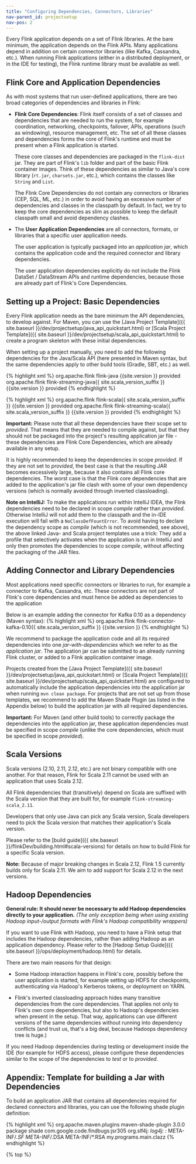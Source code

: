 ```yaml
---
title: "Configuring Dependencies, Connectors, Libraries"
nav-parent_id: projectsetup
nav-pos: 2
---
```

<!--
Licensed to the Apache Software Foundation (ASF) under one
or more contributor license agreements.  See the NOTICE file
distributed with this work for additional information
regarding copyright ownership.  The ASF licenses this file
to you under the Apache License, Version 2.0 (the
"License"); you may not use this file except in compliance
with the License.  You may obtain a copy of the License at

  http://www.apache.org/licenses/LICENSE-2.0

Unless required by applicable law or agreed to in writing,
software distributed under the License is distributed on an
"AS IS" BASIS, WITHOUT WARRANTIES OR CONDITIONS OF ANY
KIND, either express or implied.  See the License for the
specific language governing permissions and limitations
under the License.
-->

Every Flink application depends on a set of Flink libraries. At the bare minimum, the application depends on the Flink APIs. Many applications depend in addition on certain connector libraries (like Kafka, Cassandra, etc.). When running Flink applications (either in a distributed deployment, or in the IDE for testing), the Flink runtime library must be available as well.

## Flink Core and Application Dependencies

As with most systems that run user-defined applications, there are two broad categories of dependencies and libraries in Flink:

- **Flink Core Dependencies**: Flink itself consists of a set of classes and dependencies that are needed to run the system, for example coordination, networking, checkpoints, failover, APIs, operations (such as windowing), resource management, etc. The set of all these classes and dependencies forms the core of Flink's runtime and must be present when a Flink application is started.
    
    These core classes and dependencies are packaged in the `flink-dist` jar. They are part of Flink's `lib` folder and part of the basic Flink container images. Think of these dependencies as similar to Java's core library (`rt.jar`, `charsets.jar`, etc.), which contains the classes like `String` and `List`.
    
    The Flink Core Dependencies do not contain any connectors or libraries (CEP, SQL, ML, etc.) in order to avoid having an excessive number of dependencies and classes in the classpath by default. In fact, we try to keep the core dependencies as slim as possible to keep the default classpath small and avoid dependency clashes.

- The **User Application Dependencies** are all connectors, formats, or libraries that a specific user application needs.
    
    The user application is typically packaged into an *application jar*, which contains the application code and the required connector and library dependencies.
    
    The user application dependencies explicitly do not include the Flink DataSet / DataStream APIs and runtime dependencies, because those are already part of Flink's Core Dependencies.

## Setting up a Project: Basic Dependencies

Every Flink application needs as the bare minimum the API dependencies, to develop against. For Maven, you can use the [Java Project Template]({{ site.baseurl }}/dev/projectsetup/java_api_quickstart.html) or [Scala Project Template]({{ site.baseurl }}/dev/projectsetup/scala_api_quickstart.html) to create a program skeleton with these initial dependencies.

When setting up a project manually, you need to add the following dependencies for the Java/Scala API (here presented in Maven syntax, but the same dependencies apply to other build tools (Gradle, SBT, etc.) as well.

<div class="codetabs">
  <div data-lang="java">
    <p>
      {% highlight xml %}
<dependency>
  <groupid>org.apache.flink</groupid>
  <artifactid>flink-java</artifactid>
  <version>{{site.version }}</version>
  <scope>provided</scope>
</dependency>
<dependency>
  <groupid>org.apache.flink</groupid>
  <artifactid>flink-streaming-java{{ site.scala_version_suffix }}</artifactid>
  <version>{{site.version }}</version>
  <scope>provided</scope>
</dependency>
{% endhighlight %}
    </p>
  </div>
  
  <div data-lang="scala">
    <p>
      {% highlight xml %}
<dependency>
  <groupid>org.apache.flink</groupid>
  <artifactid>flink-scala{{ site.scala_version_suffix }}</artifactid>
  <version>{{site.version }}</version>
  <scope>provided</scope>
</dependency>
<dependency>
  <groupid>org.apache.flink</groupid>
  <artifactid>flink-streaming-scala{{ site.scala_version_suffix }}</artifactid>
  <version>{{site.version }}</version>
  <scope>provided</scope>
</dependency>
{% endhighlight %}
    </p>
  </div>
</div>

**Important:** Please note that all these dependencies have their scope set to *provided*. That means that they are needed to compile against, but that they should not be packaged into the project's resulting application jar file - these dependencies are Flink Core Dependencies, which are already available in any setup.

It is highly recommended to keep the dependencies in scope *provided*. If they are not set to *provided*, the best case is that the resulting JAR becomes excessively large, because it also contains all Flink core dependencies. The worst case is that the Flink core dependencies that are added to the application's jar file clash with some of your own dependency versions (which is normally avoided through inverted classloading).

**Note on IntelliJ:** To make the applications run within IntelliJ IDEA, the Flink dependencies need to be declared in scope *compile* rather than *provided*. Otherwise IntelliJ will not add them to the classpath and the in-IDE execution will fail with a `NoClassDefFountError`. To avoid having to declare the dependency scope as *compile* (which is not recommended, see above), the above linked Java- and Scala project templates use a trick: They add a profile that selectively activates when the application is run in IntelliJ and only then promotes the dependencies to scope *compile*, without affecting the packaging of the JAR files.

## Adding Connector and Library Dependencies

Most applications need specific connectors or libraries to run, for example a connector to Kafka, Cassandra, etc. These connectors are not part of Flink's core dependencies and must hence be added as dependencies to the application

Below is an example adding the connector for Kafka 0.10 as a dependency (Maven syntax): {% highlight xml %}
<dependency>
    <groupid>org.apache.flink</groupid>
    <artifactid>flink-connector-kafka-0.10{{ site.scala_version_suffix }}</artifactid>
    <version>{{site.version }}</version>
</dependency>
{% endhighlight %}

We recommend to package the application code and all its required dependencies into one *jar-with-dependencies* which we refer to as the *application jar*. The application jar can be submitted to an already running Flink cluster, or added to a Flink application container image.

Projects created from the [Java Project Template]({{ site.baseurl }}/dev/projectsetup/java_api_quickstart.html) or [Scala Project Template]({{ site.baseurl }}/dev/projectsetup/scala_api_quickstart.html) are configured to automatically include the application dependencies into the application jar when running `mvn clean package`. For projects that are not set up from those templates, we recommend to add the Maven Shade Plugin (as listed in the Appendix below) to build the application jar with all required dependencies.

**Important:** For Maven (and other build tools) to correctly package the dependencies into the application jar, these application dependencies must be specified in scope *compile* (unlike the core dependencies, which must be specified in scope *provided*).

## Scala Versions

Scala versions (2.10, 2.11, 2.12, etc.) are not binary compatible with one another. For that reason, Flink for Scala 2.11 cannot be used with an application that uses Scala 2.12.

All Flink dependencies that (transitively) depend on Scala are suffixed with the Scala version that they are built for, for example `flink-streaming-scala_2.11`.

Developers that only use Java can pick any Scala version, Scala developers need to pick the Scala version that matches their application's Scala version.

Please refer to the [build guide]({{ site.baseurl }}/flinkDev/building.html#scala-versions) for details on how to build Flink for a specific Scala version.

**Note:** Because of major breaking changes in Scala 2.12, Flink 1.5 currently builds only for Scala 2.11. We aim to add support for Scala 2.12 in the next versions.

## Hadoop Dependencies

**General rule: It should never be necessary to add Hadoop dependencies directly to your application.** *(The only exception being when using existing Hadoop input-/output formats with Flink's Hadoop compatibility wrappers)*

If you want to use Flink with Hadoop, you need to have a Flink setup that includes the Hadoop dependencies, rather than adding Hadoop as an application dependency. Please refer to the [Hadoop Setup Guide]({{ site.baseurl }}/ops/deployment/hadoop.html) for details.

There are two main reasons for that design:

- Some Hadoop interaction happens in Flink's core, possibly before the user application is started, for example setting up HDFS for checkpoints, authenticating via Hadoop's Kerberos tokens, or deployment on YARN.

- Flink's inverted classloading approach hides many transitive dependencies from the core dependencies. That applies not only to Flink's own core dependencies, but also to Hadoop's dependencies when present in the setup. That way, applications can use different versions of the same dependencies without running into dependency conflicts (and trust us, that's a big deal, because Hadoops dependency tree is huge.)

If you need Hadoop dependencies during testing or development inside the IDE (for example for HDFS access), please configure these dependencies similar to the scope of the dependencies to *test* or to *provided*.

## Appendix: Template for building a Jar with Dependencies

To build an application JAR that contains all dependencies required for declared connectors and libraries, you can use the following shade plugin definition:

{% highlight xml %}
<build>
    <plugins>
        <plugin>
            <groupid>org.apache.maven.plugins</groupid>
            <artifactid>maven-shade-plugin</artifactid>
            <version>3.0.0</version>
            <executions>
                <execution>
                    <phase>package</phase>
                    <goals>
                        <goal>shade</goal>
                    </goals>
                    <configuration>
                        <artifactset>
                            <excludes>
                                <exclude>com.google.code.findbugs:jsr305</exclude>
                                <exclude>org.slf4j:<em></exclude>
                                <exclude>log4j:</em></exclude>
                            </excludes>
                        </artifactset>
                        <filters>
                            <filter>
                                <!-- Do not copy the signatures in the META-INF folder.
                                Otherwise, this might cause SecurityExceptions when using the JAR. -->
                                <artifact><em>:</em></artifact>
                                <excludes>
                                    <exclude>META-INF/<em>.SF</exclude>
                                    <exclude>META-INF/</em>.DSA</exclude>
                                    <exclude>META-INF/*.RSA</exclude>
                                </excludes>
                            </filter>
                        </filters>
                        <transformers>
                            <transformer implementation="org.apache.maven.plugins.shade.resource.ManifestResourceTransformer">
                                <mainclass>my.programs.main.clazz</mainclass>
                            </transformer>
                        </transformers>
                    </configuration>
                </execution>
            </executions>
        </plugin>
    </plugins>
</build>
{% endhighlight %}

{% top %}